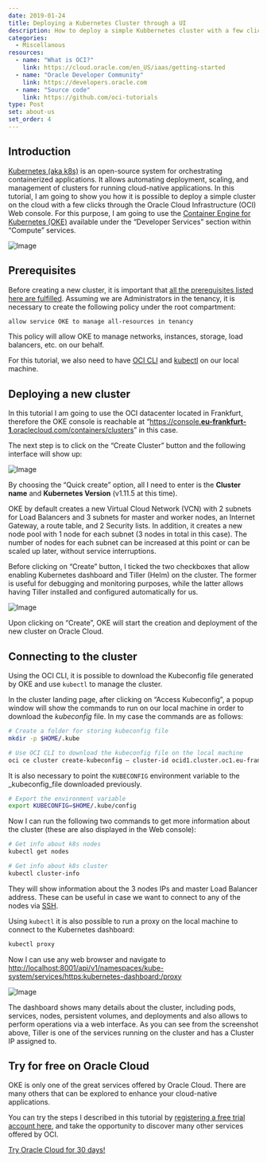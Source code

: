 ```yaml
---
date: 2019-01-24
title: Deploying a Kubernetes Cluster through a UI
description: How to deploy a simple Kubbernetes cluster with a few clicks through the Oracle Cloud Infrastructure (OCI) Web console.
categories:
  - Miscellanous
resources:
  - name: "What is OCI?"
    link: https://cloud.oracle.com/en_US/iaas/getting-started
  - name: "Oracle Developer Community"
    link: https://developers.oracle.com
  - name: "Source code"
    link: https://github.com/oci-tutorials
type: Post
set: about-us
set_order: 4
---
```


## Introduction

[Kubernetes (aka k8s)](https://kubernetes.io) is an open-source system for orchestrating containerized applications. It allows automating deployment, scaling, and management of clusters for running cloud-native applications.
In this tutorial, I am going to show you how it is possible to deploy a simple cluster on the cloud with a few clicks through the Oracle Cloud Infrastructure (OCI) Web console. For this purpose, I am going to use the [Container Engine for Kubernetes (OKE)](https://cloud.oracle.com/containers/kubernetes-engine) available under the “Developer Services” section within “Compute” services.

![Image](https://cdn-images-1.medium.com/max/1500/1*YF1njH6uihOxHXusOUnzRA.gif "Creating a k8s cluster with OKE")

## Prerequisites

Before creating a new cluster, it is important that [all the prerequisites listed here are fulfilled](https://docs.us-phoenix-1.oraclecloud.com/Content/ContEng/Concepts/contengprerequisites.htm). Assuming we are Administrators in the tenancy, it is necessary to create the following policy under the root compartment:

~~~ bash
allow service OKE to manage all-resources in tenancy
~~~

This policy will allow OKE to manage networks, instances, storage, load balancers, etc. on our behalf.

For this tutorial, we also need to have [OCI CLI](https://docs.cloud.oracle.com/iaas/Content/API/SDKDocs/cliinstall.htm) and [kubectl](https://docs.cloud.oracle.com/iaas/Content/ContEng/Tasks/contengaccessingclusterkubectl.htminstalled) on our local machine.

## Deploying a new cluster

In this tutorial I am going to use the OCI datacenter located in Frankfurt, therefore the OKE console is reachable at “[https://console.**eu-frankfurt-1**.oraclecloud.com/containers/clusters](https://console.eu-frankfurt-1.oraclecloud.com/containers/clusters)” in this case.

The next step is to click on the “Create Cluster” button and the following interface will show up:

![Image](https://cdn-images-1.medium.com/max/1200/1*ZSXqkOhWXDxoiqqQ-6C_JA.png)

By choosing the “Quick create” option, all I need to enter is the **Cluster name** and **Kubernetes Version** (v1.11.5 at this time). 

OKE by default creates a new Virtual Cloud Network (VCN) with 2 subnets for Load Balancers and 3 subnets for master and worker nodes, an Internet Gateway, a route table, and 2 Security lists. In addition, it creates a new node pool with 1 node for each subnet (3 nodes in total in this case). The number of nodes for each subnet can be increased at this point or can be scaled up later, without service interruptions.

Before clicking on “Create” button, I ticked the two checkboxes that allow enabling Kubernetes dashboard and Tiller (Helm) on the cluster. The former is useful for debugging and monitoring purposes, while the latter allows having Tiller installed and configured automatically for us.

![Image](https://cdn-images-1.medium.com/max/1200/1*7Nfpult3n5UEekSeWyS2DQ.png)

Upon clicking on “Create”, OKE will start the creation and deployment of the new cluster on Oracle Cloud.

## Connecting to the cluster

Using the OCI CLI, it is possible to download the Kubeconfig file generated by OKE and use `kubectl` to manage the cluster.

In the cluster landing page, after clicking on “Access Kubeconfig”, a popup window will show the commands to run on our local machine in order to download the _kubeconfig_ file. In my case the commands are as follows:

~~~ bash
# Create a folder for storing kubeconfig file  
mkdir -p $HOME/.kube

# Use OCI CLI to download the kubeconfig file on the local machine  
oci ce cluster create-kubeconfig — cluster-id ocid1.cluster.oc1.eu-frankfurt-1.aaaaaaaaaezgkzraasadasdassdzrwhe2gcobzgcztmnjwgjqt — file $HOME/.kube/config — region eu-frankfurt-1
~~~

It is also necessary to point the `KUBECONFIG` environment variable to the _kubeconfig_file downloaded previously.

~~~ bash
# Export the environment variable  
export KUBECONFIG=$HOME/.kube/config
~~~

Now I can run the following two commands to get more information about the cluster (these are also displayed in the Web console):

~~~ bash
# Get info about k8s nodes  
kubectl get nodes

# Get info about k8s cluster  
kubectl cluster-info
~~~

They will show information about the 3 nodes IPs and master Load Balancer address. These can be useful in case we want to connect to any of the nodes via [SSH](https://docs.cloud.oracle.com/iaas/Content/ContEng/Tasks/contengconnectingworkernodesusingssh.htm).

Using `kubectl` it is also possible to run a proxy on the local machine to connect to the Kubernetes dashboard:

~~~ bash
kubectl proxy
~~~

Now I can use any web browser and navigate to [http://localhost:8001/api/v1/namespaces/kube-system/services/https:kubernetes-dashboard:/proxy](http://localhost:8001/api/v1/namespaces/kube-system/services/https:kubernetes-dashboard:/proxy/)

![Image](https://cdn-images-1.medium.com/max/1200/1*X-t8yKC8M08YHrZyJXgqJA.png "Kubernetes dashboard proxied via local machine")

The dashboard shows many details about the cluster, including pods, services, nodes, persistent volumes, and deployments and also allows to perform operations via a web interface. As you can see from the screenshot above, Tiller is one of the services running on the cluster and has a Cluster IP assigned to.

## Try for free on Oracle Cloud

OKE is only one of the great services offered by Oracle Cloud. There are many others that can be explored to enhance your cloud-native applications.

You can try the steps I described in this tutorial by [registering a free trial account here](https://myservices.us.oraclecloud.com/mycloud/signup), and take the opportunity to discover many other services offered by OCI.

[Try Oracle Cloud for 30 days!](https://myservices.us.oraclecloud.com/mycloud/signup)
